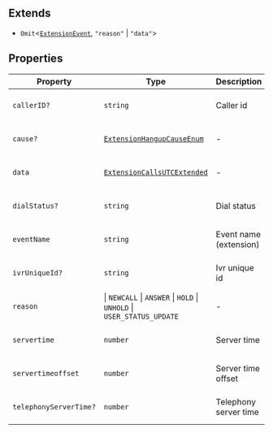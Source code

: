 ## Extends

- `Omit`\<[`ExtensionEvent`](../type-aliases/ExtensionEvent.md), `"reason"` \| `"data"`\>

## Properties

| Property | Type | Description | Inherited from | Defined in |
| ------ | ------ | ------ | ------ | ------ |
| `callerID?` | `string` | Caller id | `Omit.callerID` | voicenter-events-sdk.d.ts:646 |
| `cause?` | [`ExtensionHangupCauseEnum`](../enumerations/ExtensionHangupCauseEnum.md) | - | `Omit.cause` | voicenter-events-sdk.d.ts:641 |
| `data` | [`ExtensionCallsUTCExtended`](ExtensionCallsUTCExtended.md) | - | - | voicenter-events-sdk.d.ts:693 |
| `dialStatus?` | `string` | Dial status | `Omit.dialStatus` | voicenter-events-sdk.d.ts:654 |
| `eventName` | `string` | Event name (extension) | `Omit.eventName` | voicenter-events-sdk.d.ts:650 |
| `ivrUniqueId?` | `string` | Ivr unique id | `Omit.ivrUniqueId` | voicenter-events-sdk.d.ts:662 |
| `reason` | \| `NEWCALL` \| `ANSWER` \| `HOLD` \| `UNHOLD` \| `USER_STATUS_UPDATE` | - | - | voicenter-events-sdk.d.ts:692 |
| `servertime` | `number` | Server time | `Omit.servertime` | voicenter-events-sdk.d.ts:658 |
| `servertimeoffset` | `number` | Server time offset | `Omit.servertimeoffset` | voicenter-events-sdk.d.ts:666 |
| `telephonyServerTime?` | `number` | Telephony server time | `Omit.telephonyServerTime` | voicenter-events-sdk.d.ts:670 |
